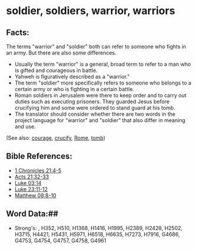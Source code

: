 # soldier, soldiers, warrior, warriors #

## Facts: ##
The terms "warrior" and "soldier" both can refer to someone who fights in an army. But there are also some differences.
 
* Usually the term "warrior" is a general, broad term to refer to a man who is gifted and courageous in battle.
* Yahweh is figuratively described as a "warrior."
* The term "soldier" more specifically refers to someone who belongs to a certain army or who is fighting in a certain battle.
* Roman soldiers in Jerusalem were there to keep order and to carry out duties such as executing prisoners. They guarded Jesus before crucifying him and some were ordered to stand guard at his tomb.
* The translator should consider whether there are two words in the project language for "warrior" and "soldier" that also differ in meaning and use.

(See also: [courage](courage.md), [crucify](../kt/crucify.md), [Rome](../names/rome.md), [tomb](tomb.md))

## Bible References: ##

* [1 Chronicles 21:4-5](rc://en/tn/help/1ch/21/04)
* [Acts 21:32-33](rc://en/tn/help/act/21/32)
* [Luke 03:14](rc://en/tn/help/luk/03/14)
* [Luke 23:11-12](rc://en/tn/help/luk/23/11)
* [Matthew 08:8-10](rc://en/tn/help/mat/08/08)

## Word Data:##

* Strong's: , H352, H510, H1368, H1416, H1995, H2389, H2428, H2502, H3715, H4421, H5431, H5971, H6518, H6635, H7273, H7916, G4686, G4753, G4754, G4757, G4758, G4961
